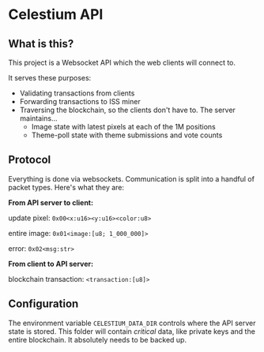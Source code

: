 
# Celestium API

## What is this?

This project is a Websocket API which the web clients will connect to.

It serves these purposes:

- Validating transactions from clients
- Forwarding transactions to ISS miner
- Traversing the blockchain, so the clients don't have to. The server maintains...
  - Image state with latest pixels at each of the 1M positions
  - Theme-poll state with theme submissions and vote counts


## Protocol

Everything is done via websockets.
Communication is split into a handful of packet types.
Here's what they are:

**From API server to client:**

update pixel: `0x00<x:u16><y:u16><color:u8>`

entire image: `0x01<image:[u8; 1_000_000]>`

error: `0x02<msg:str>`

**From client to API server:**

blockchain transaction: `<transaction:[u8]>`


## Configuration

The environment variable `CELESTIUM_DATA_DIR` controls where the API server state is stored.
This folder will contain *critical* data, like private keys and the entire blockchain.
It absolutely needs to be backed up.
